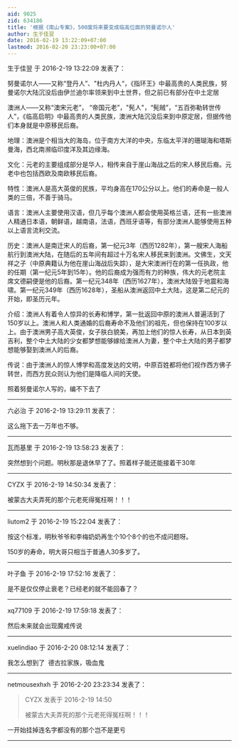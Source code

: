 ```yaml
---
aid: 9025
zid: 634186
title: '根据《南山专案》，500废将来要变成临高位面的努曼诺尔人'
author: 生于佳翌
date: 2016-02-19 13:22:09+07:00
lastmod: 2016-02-20 23:23:00+07:00
---
```


生于佳翌 于 2016-2-19 13:22:09 发表了：

努曼诺尔人——又称“登丹人”、"杜内丹人“，《指环王》中最高贵的人类民族，努曼诺尔大陆沉没后由伊兰迪尔率领来到中土世界，但之前已有部分在中土定居

澳洲人——又称“澳宋元老”， “帝国元老”，"髡人"，“髡贼”，“五百弥勒转世传人”，《临高启明》中最高贵的人类民族，澳洲大陆沉没后来到中原定居，但据传他们本身就是中原移民后裔。

地理：澳洲是个相当大的海岛，位于南方大洋的中央，东临太平洋的珊瑚海和塔斯曼海，西北南濒临印度洋及其边缘海。

文化：元老的主要组成部分是华人，相传来自于崖山海战之后的宋人移民后裔。元老中也包括西欧及南欧移民后裔。

特性：澳洲人是高大英俊的民族，平均身高在170公分以上。他们的寿命是一般人类的三倍，不善于骑马。

语言：澳洲人主要使用汉语，但几乎每个澳洲人都会使用英格兰语，还有一些澳洲人精通日本语，朝鲜语，越南语，法语，西班牙语等，有部分澳洲人能够使用五种以上语言流利交流。

历史：澳洲人是南迁宋人的后裔，第一纪元3年（西历1282年），第一艘宋人海船航行到澳洲大陆，在随后的五年间有超过十万名宋人移民来到澳洲。文佛生，文天祥之子（中原典籍认为他在崖山海战后失踪），是大宋澳洲行在的第一任执政，他的任期（第一纪元5年到15年）。他的后裔成为强而有力的种族，伟大的元老院主席文德嗣便是他的后裔。第一纪元348年（西历1627年），澳洲大陆毁于地震和海啸。第一纪元349年（西历1628年），圣船从澳洲返回中土大陆，这是第二纪元的开始，即圣历元年。

介绍：澳洲人有着令人惊异的长寿和博学，第一批返回中原的澳洲人普遍活到了150岁以上。澳洲人和人类通婚的后裔寿命不及他们的祖先，但也保持在100岁以上。由于澳洲男子高大英俊，女子肤白貌美，再加上他们的惊人长寿，从日本到英吉利，整个中土大陆的少女都梦想能够嫁给澳洲人为妻，整个中土大陆的男子都梦想能够娶到澳洲人的后裔。

传说：由于澳洲人的惊人博学和高度发达的文明，中原百姓都将他们视作西方佛子转世，而西方民众则认为他们是降临人间的天使。

照着努曼诺尔人写的，编不下去了

---------

六必治 于 2016-2-19 13:29:11 发表了：

这么拖下去一万年也不够。

---------

瓦而基里 于 2016-2-19 13:58:23 发表了：

突然想到个问题。明秋那是退休早了了。照着样子能还能接着干30年

---------

CYZX 于 2016-2-19 14:50:34 发表了：

被蒙古大夫弄死的那个元老死得冤枉啊！！！

---------

liutom2 于 2016-2-19 15:22:04 发表了：

按这个标准，明秋爷爷和李梅奶奶再生个10个8个的也不成问题呀。

150岁的寿命，明大哥只相当于普通人30多岁了。

---------

叶子鱼 于 2016-2-19 17:52:16 发表了：

是不是仅仅停止衰老？已经老的就不能回春了？

---------

xq77109 于 2016-2-19 17:59:18 发表了：

然后未来就会出现魔戒传说

---------

xuelindiao 于 2016-2-20 08:12:14 发表了：

我怎么想到了  德古拉家族，吸血鬼

---------

netmousexhxh 于 2016-2-20 23:23:34 发表了：

> CYZX 发表于 2016-2-19 14:50
> 
> 被蒙古大夫弄死的那个元老死得冤枉啊！！！



一开始挂掉连名字都没有的那个岂不是更亏

---------

